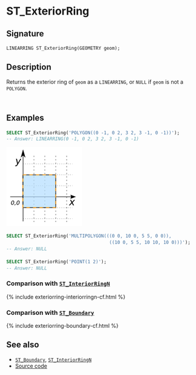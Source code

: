 # ST_ExteriorRing

## Signature

```sql
LINEARRING ST_ExteriorRing(GEOMETRY geom);
```

## Description

Returns the exterior ring of `geom` as a `LINEARRING`, or `NULL` if `geom` is
not a `POLYGON`.

```{include} type-warning_multipolygon.md
```

```{include} sfs-1-2-1.md
```

## Examples

```sql
SELECT ST_ExteriorRing('POLYGON((0 -1, 0 2, 3 2, 3 -1, 0 -1))');
-- Answer: LINEARRING(0 -1, 0 2, 3 2, 3 -1, 0 -1)
```

![](./ST_ExteriorRing_1.png)

```sql
SELECT ST_ExteriorRing('MULTIPOLYGON(((0 0, 10 0, 5 5, 0 0)),
                                      ((10 0, 5 5, 10 10, 10 0)))');
-- Answer: NULL

SELECT ST_ExteriorRing('POINT(1 2)');
-- Answer: NULL
```

### Comparison with [`ST_InteriorRingN`](../ST_InteriorRingN)

{% include exteriorring-interiorringn-cf.html %}

### Comparison with [`ST_Boundary`](../ST_Boundary)

{% include exteriorring-boundary-cf.html %}

## See also

* [`ST_Boundary`](../ST_Boundary), [`ST_InteriorRingN`](../ST_InteriorRingN)
* <a href="https://github.com/orbisgis/h2gis/blob/master/h2gis-functions/src/main/java/org/h2gis/functions/spatial/properties/ST_ExteriorRing.java" target="_blank">Source code</a>
